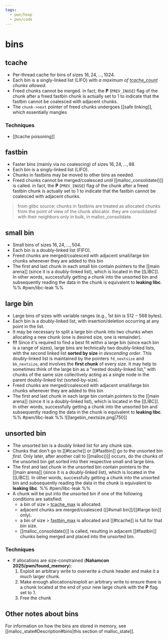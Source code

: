 ```yaml
---
tags:
  - pwn/heap
  - pwn/code
---
```

# bins
## tcache
- Per-thread cache for bins of sizes $16,24,\dots,1024$.
- Each bin is a singly-linked list (LIFO) with *a maximum of <abbr title="7">tcache_count</abbr> chunks allowed*.
- Freed chunks cannot be merged. in fact, the **P** (`PREV_INUSE`) flag of the chunk after a freed fastbin chunk is actually set to 1 to indicate that the fastbin cannot be coalesced with adjacent chunks.
- The `chunk->next` pointer of freed chunks undergoes [[safe linking]], which essentially mangles
### Techniques
- [[tcache poisoning]] 
## fastbin
- Faster bins (mainly via no coalescing) of sizes $16, 24,\dots,88$.
- Each bin is a singly-linked list (LIFO).
- Chunks in fastbins may be moved to other bins as needed.
- Freed chunks cannot be merged/coalesced *until* [[malloc_consolidate()]] is called. in fact, the **P** (`PREV_INUSE`) flag of the chunk after a freed fastbin chunk is actually set to 1 to indicate that the fastbin cannot be coalesced with adjacent chunks.
> from glibc source: chunks in fastbins are treated as allocated chunks from the	point of view of the chunk allocator.  they are consolidated with their neighbors only in bulk, in malloc_consolidate.
## small bin
- Small bins of sizes $16,24,\dots,504$.
- Each bin is a doubly-linked list (FIFO).
- Freed chunks are merged/coalesced with adjacent small/large bin chunks whenever they are added to this bin
- The first and last chunk in each small bin contain pointers to the [[main arena]] (since it is a doubly-linked list), which is located in the [[LIBC]]. In other words, successfully getting a chunk into the unsorted bin and subsequently reading the data in the chunk is equivalent to **leaking libc**. %% #pwn/libc-leak %%
## large bin
- Large bins of sizes with variable ranges (e.g., 1st bin is $512-568$ bytes).
- Each bin is a doubly-linked list, with insertion/deletion occurring at any point in the list.
- It may be necessary to split a large bin chunk into two chunks when allocating a new chunk (one is desired size, one is remainder).
- **!!!** Since it's required to find a best fit within a large bin (since each bin is a range of sizes), large bins are technically two doubly-linked lists, with the second linked list **sorted by size** in *descending order*. This doubly-linked list is maintained by the pointers `fd_nextsize` and `bk_nextsize`, and involves the **first chunk** of every size. It may help to sometimes think of the large bin as a "nested doubly-linked list," with chunks of the same size collectively acting as a single node in the parent doubly-linked list (sorted-by-size).
- Freed chunks are merged/coalesced with adjacent small/large bin chunks whenever they are added to this bin
- The first and last chunk in each large bin contain pointers to the [[main arena]] (since it is a doubly-linked list), which is located in the [[LIBC]]. In other words, successfully getting a chunk into the unsorted bin and subsequently reading the data in the chunk is equivalent to **leaking libc**. %% #pwn/libc-leak %%
![[largebin_nextsize.png|750]]
## unsorted bin
- The unsorted bin is a doubly linked list for any chunk size.
- Chunks that don't go to [[#tcache]] or [[#fastbin]] go to the unsorted bin *first*. Only later, after another call to [[malloc()]] occurs, do the chunks of the unsorted bin get sorted into their respective small and large bins.
- The first and last chunk in the unsorted bin contain pointers to the [[main arena]] (since it is a doubly-linked list), which is located in the [[LIBC]]. In other words, successfully getting a chunk into the unsorted bin and subsequently reading the data in the chunk is equivalent to **leaking libc**. %% #pwn/libc-leak %%
- A chunk will be put into the unsorted bin if one of the following conditions are satisfied:
	- a bin of size > <abbr title="0x400">tcache_max</abbr> is allocated.
	- adjacent chunks are merged/coalesced ([[#small bin]]/[[#large bin]] only).
	- a bin of size > <abbr title="0x58">fastbin_max</abbr> is allocated and [[#tcache]] is full for that bin size.
	- [[malloc_consolidate()]] is called, resulting in adjacent [[#fastbin]] chunks being merged and placed into the unsorted bin.
### Techniques
- If allocations are size-constrained (**Nahamcon 2025/pwn/found_memory**):
	1. Exploit an arbitrary write to overwrite a chunk header and make it a much larger chunk.
	2. Make enough allocations/exploit an arbitrary write to ensure there is a chunk located at the end of your new large chunk with the **P** flag set to 1.
	3. Free the chunk
## Other notes about bins
For information on how the bins are stored in memory, see [[malloc_state#Description#bins|this section of malloc_state]].